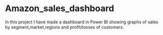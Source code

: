 # Amazon_sales_dashboard
In this project I have made a dashboard in Power BI showing graphs of sales by segment,market,regions and profit/losses of customers.
